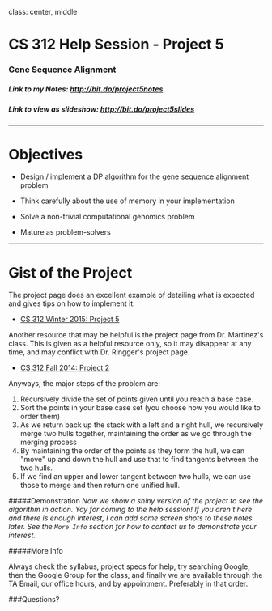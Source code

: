 class: center, middle

# CS 312 Help Session - Project 5
### Gene Sequence Alignment

##### Link to my Notes: http://bit.do/project5notes

##### Link to view as slideshow: http://bit.do/project5slides

---

# Objectives

* Design / implement a DP algorithm for the gene sequence alignment problem

* Think carefully about the use of memory in your implementation

* Solve a non-trivial computational genomics problem

* Mature as problem-solvers

---

# Gist of the Project

The project page does an excellent example of detailing what is expected and gives tips on how to implement it:
* [CS 312 Winter 2015: Project 5](http://wiki.cs.byu.edu/cs-312/project-5)

Another resource that may be helpful is the project page from Dr. Martinez's class. This is given as a helpful resource only, so it may disappear at any time, and may conflict with Dr. Ringger's project page.
* [CS 312 Fall 2014: Project 2](http://axon.cs.byu.edu/~martinez/classes/312/Projects/Project2/project2.html) 

Anyways, the major steps of the problem are:

1. Recursively divide the set of points given until you reach a base case.
2. Sort the points in your base case set (you choose how you would like to order them)
3. As we return back up the stack with a left and a right hull, we recursively merge two hulls together, maintaining the order as we go through the merging process
4. By maintaining the order of the points as they form the hull, we can "move" up and down the hull and use that to find tangents between the two hulls.
5. If we find an upper and lower tangent between two hulls, we can use those to merge and then return one unified hull.

#####Demonstration
*Now we show a shiny version of the project to see the algorithm in action. Yay for coming to the help session! If you aren't here and there is enough interest, I can add some screen shots to these notes later. See the `More Info` section for how to contact us to demonstrate your interest.*

#####More Info

Always check the syllabus, project specs for help, try searching Google, then the Google Group for the class, and finally we are available through the TA Email, our office hours, and by appointment. Preferably in that order.

###Questions?
